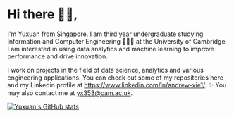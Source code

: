 # Hi there 👋🏼, 

I'm Yuxuan from Singapore. I am third year undergraduate studying Information and Computer Engineering 👨🏼‍💻 at the University of Cambridge. I am interested in using data analytics and machine learning to improve performance and drive innovation. 

I work on projects in the field of data science, analytics and various engineering applications. You can check out some of my repositories here and my Linkedin profile at https://www.linkedin.com/in/andrew-xie1/. ✨ You may also contact me at yx353@cam.ac.uk.



[![Yuxuan's GitHub stats](https://github-readme-stats.vercel.app/api?username=xie-yuxuan)](https://github.com/xie-yuxuan/github-readme-stats)


